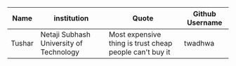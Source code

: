 | Name   |  institution                             | Quote                                                   | Github Username | 
| -------| ----------------------------------------|---------------------------------------------------------| -----------------|  
| Tushar | Netaji Subhash University of Technology | Most expensive thing is trust cheap people can't buy it | twadhwa          | 
